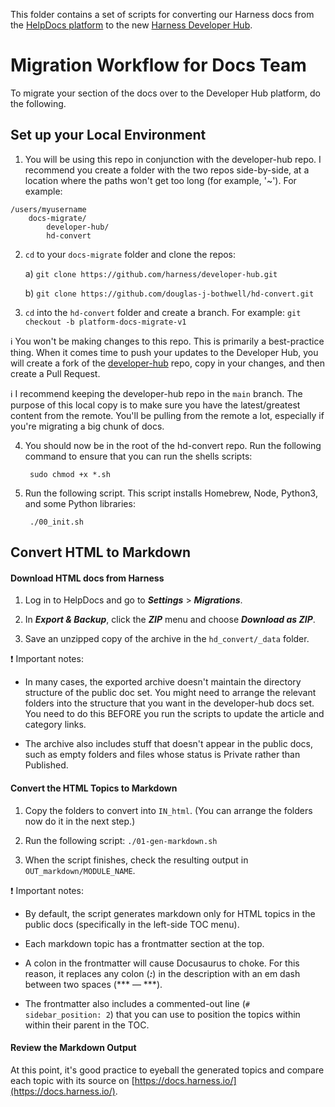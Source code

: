 This folder contains a set of scripts for converting our Harness docs from the [HelpDocs platform](https://docs.harness.io/) to the new [Harness Developer Hub](https://github.com/harness/developer-hub).

# Migration Workflow for Docs Team 

To migrate your section of the docs over to the Developer Hub platform, do the following.

## Set up your Local Environment

1) You will be using this repo in conjunction with the developer-hub repo. I recommend you create a folder with the two repos side-by-side, at a location where the paths won't get too long (for example, '~'). For example:
 
 ```
 /users/myusername
     docs-migrate/
         developer-hub/
         hd-convert     
 ``` 
 
2) `cd` to your `docs-migrate` folder and clone the repos:
 
      a) `git clone https://github.com/harness/developer-hub.git`
      
      b) `git clone https://github.com/douglas-j-bothwell/hd-convert.git`
      
3) `cd` into the `hd-convert` folder and create a branch. For example: `git checkout -b platform-docs-migrate-v1`
   
:information_source: You won't be making changes to this repo. This is primarily a best-practice thing. When it comes time to push your updates to the Developer Hub, you will create a fork of the [developer-hub](https://github.com/harness/developer-hub) repo, copy in your changes, and then create a Pull Request. 
        <br>
   
:information_source: I recommend keeping the developer-hub repo in the `main` branch. The purpose of this local copy is to make sure you have the latest/greatest content from the remote. You'll be pulling from the remote a lot, especially if you're migrating a big chunk of docs. 
   
4) You should now be in the root of the hd-convert repo. Run the following command to ensure that you can run the shells scripts:

        sudo chmod +x *.sh
        
5) Run the following script. This script installs Homebrew, Node, Python3, and some Python libraries: 

        ./00_init.sh
        
## Convert HTML to Markdown 

#### Download HTML docs from Harness

1) Log in to HelpDocs and go to ***Settings*** > ***Migrations***. 

2) In ***Export & Backup***, click the ***ZIP*** menu and choose ***Download as ZIP***.

3) Save an unzipped copy of the archive in the `hd_convert/_data` folder. 

:exclamation: Important notes:

* In many cases, the exported archive doesn't maintain the directory structure of the public doc set. You might need to arrange the relevant folders into the structure that you want in the developer-hub docs set. You need to do this BEFORE you run the scripts to update the article and category links. 

* The archive also includes stuff that doesn't appear in the public docs, such as empty folders and files whose status is Private rather than Published.

#### Convert the HTML Topics to Markdown

1) Copy the folders to convert into `IN_html`. (You can arrange the folders now do it in the next step.)

2) Run the following script: `./01-gen-markdown.sh`

3) When the script finishes, check the resulting output in `OUT_markdown/MODULE_NAME`.

:exclamation: Important notes:

* By default, the script generates markdown only for HTML topics in the public docs (specifically in the left-side TOC menu).

* Each markdown topic has a frontmatter section at the top.

* A colon in the frontmatter will cause Docusaurus to choke. For this reason, it replaces any colon (***:***) in the description with an em dash between two spaces (*** &#8212; ***).

* The frontmatter also includes a commented-out line (`# sidebar_position: 2`) that you can use to position the topics within within their parent in the TOC. 

#### Review the Markdown Output

At this point, it's good practice to eyeball the generated topics and compare each topic with its source on [https://docs.harness.io/](https://docs.harness.io/).




 

    

